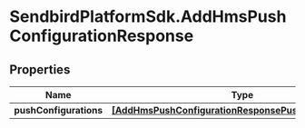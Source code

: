 # SendbirdPlatformSdk.AddHmsPushConfigurationResponse

## Properties

Name | Type | Description | Notes
------------ | ------------- | ------------- | -------------
**pushConfigurations** | [**[AddHmsPushConfigurationResponsePushConfigurations]**](AddHmsPushConfigurationResponsePushConfigurations.md) |  | [optional] 


